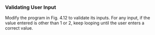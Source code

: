 ### Validating User Input

Modify the program in Fig. 4.12 to validate its inputs. For any input,
if the value entered is other than 1 or 2, keep looping until the user enters a correct value.